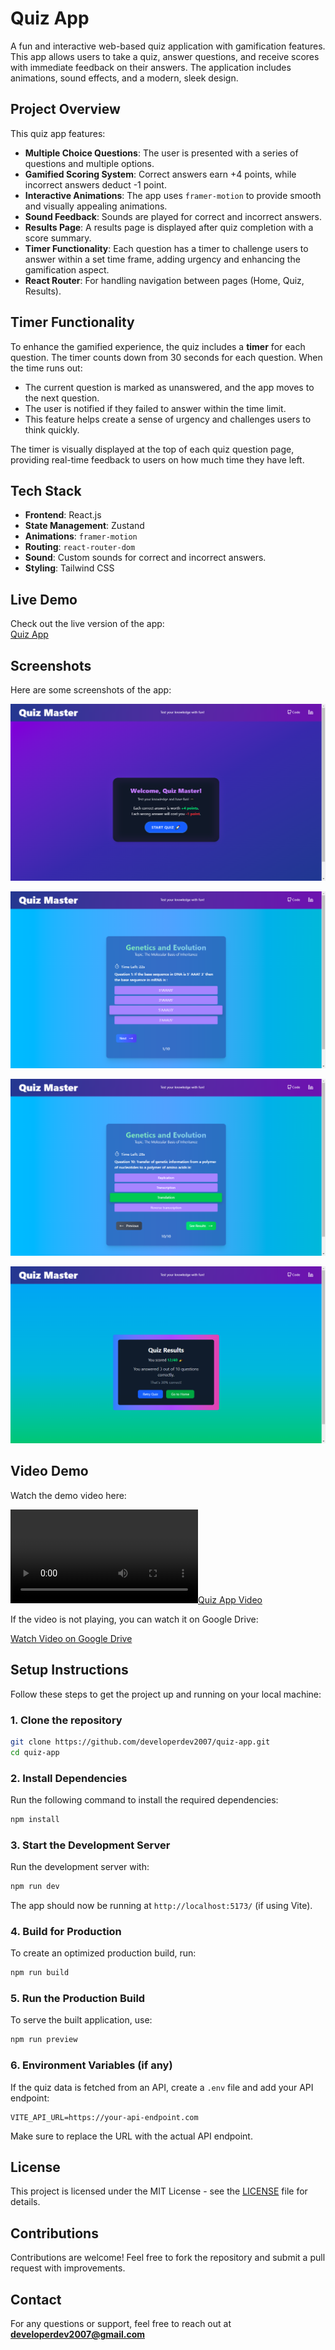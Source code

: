 # Quiz App

A fun and interactive web-based quiz application with gamification features. This app allows users to take a quiz, answer questions, and receive scores with immediate feedback on their answers. The application includes animations, sound effects, and a modern, sleek design.

## Project Overview

This quiz app features:

- **Multiple Choice Questions**: The user is presented with a series of questions and multiple options.
- **Gamified Scoring System**: Correct answers earn +4 points, while incorrect answers deduct -1 point.
- **Interactive Animations**: The app uses `framer-motion` to provide smooth and visually appealing animations.
- **Sound Feedback**: Sounds are played for correct and incorrect answers.
- **Results Page**: A results page is displayed after quiz completion with a score summary.
- **Timer Functionality**: Each question has a timer to challenge users to answer within a set time frame, adding urgency and enhancing the gamification aspect.
- **React Router**: For handling navigation between pages (Home, Quiz, Results).

## Timer Functionality

To enhance the gamified experience, the quiz includes a **timer** for each question. The timer counts down from 30 seconds for each question. When the time runs out:

- The current question is marked as unanswered, and the app moves to the next question.
- The user is notified if they failed to answer within the time limit.
- This feature helps create a sense of urgency and challenges users to think quickly.

The timer is visually displayed at the top of each quiz question page, providing real-time feedback to users on how much time they have left.

## Tech Stack

- **Frontend**: React.js
- **State Management**: Zustand
- **Animations**: `framer-motion`
- **Routing**: `react-router-dom`
- **Sound**: Custom sounds for correct and incorrect answers.
- **Styling**: Tailwind CSS

## Live Demo

Check out the live version of the app:  
[Quiz App](https://quiz-app-developerdev2007.netlify.app/)

## Screenshots

Here are some screenshots of the app:

![Home Page](/screenshots/HomePage.png)

![Quiz Page](/screenshots/QuizPage1.png)

<!-- ![Quiz Page](/screenshots/QuizPage2.png) -->

![Quiz Page](/screenshots/QuizPage3.png)

![Results Page](/screenshots/ResultPage.png)

## Video Demo

Watch the demo video here:

[![Quiz App Video](/videos/Quiz-app-video-demo.mp4)](/video/Quiz-app-video-demo.mp4)

If the video is not playing, you can watch it on Google Drive:

[Watch Video on Google Drive](https://drive.google.com/file/d/15KZVU_wwYjAvpeSZad3tJvZvDk80kp0S/view?usp=sharing)

## Setup Instructions

Follow these steps to get the project up and running on your local machine:

### 1. Clone the repository

```bash
git clone https://github.com/developerdev2007/quiz-app.git
cd quiz-app
```

### 2. Install Dependencies

Run the following command to install the required dependencies:

```bash
npm install
```

### 3. Start the Development Server

Run the development server with:

```bash
npm run dev
```

The app should now be running at `http://localhost:5173/` (if using Vite).

### 4. Build for Production

To create an optimized production build, run:

```bash
npm run build
```

### 5. Run the Production Build

To serve the built application, use:

```bash
npm run preview
```

### 6. Environment Variables (if any)

If the quiz data is fetched from an API, create a `.env` file and add your API endpoint:

```plaintext
VITE_API_URL=https://your-api-endpoint.com
```

Make sure to replace the URL with the actual API endpoint.

## License

This project is licensed under the MIT License - see the [LICENSE](LICENSE) file for details.

## Contributions

Contributions are welcome! Feel free to fork the repository and submit a pull request with improvements.

## Contact

For any questions or support, feel free to reach out at **developerdev2007@gmail.com**
